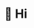 # 👋 Hi


<!---
Pyndzelek/Pyndzelek is a ✨ special ✨ repository because its `README.md` (this file) appears on your GitHub profile.
You can click the Preview link to take a look at your changes.
--->
